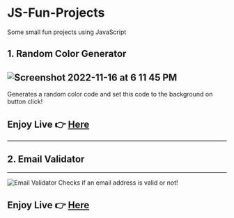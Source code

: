 # JS-Fun-Projects
Some small fun projects using JavaScript

##  1. Random Color Generator
![Screenshot 2022-11-16 at 6 11 45 PM](https://user-images.githubusercontent.com/68804751/202177631-53d52c0d-73c4-4118-afbd-6f8641f876c3.png)
-----
Generates a random color code and set this code to the background on button click! 
## Enjoy Live 👉 [Here](https://ferdauspolok.github.io/JS-Fun-Projects/Random-Color-Generator/)
-----
##  2. Email Validator
-----
![Email Validator](https://user-images.githubusercontent.com/68804751/202177207-42c6ea0b-33c9-4b8c-bb13-b92794cfd2e9.png)
Checks if an email address is valid or not! 
## Enjoy Live 👉 [Here](https://ferdauspolok.github.io/JS-Fun-Projects/Email-Validator/)